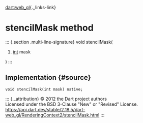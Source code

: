 [dart:web\_gl](../../dart-web_gl/dart-web_gl-library){._links-link}

stencilMask method
==================

::: {.section .multi-line-signature}
void stencilMask(

1.  [int](../../dart-core/int-class) mask

)
:::

Implementation {#source}
--------------

``` {.language-dart data-language="dart"}
void stencilMask(int mask) native;
```

::: {._attribution}
© 2012 the Dart project authors\
Licensed under the BSD 3-Clause \"New\" or \"Revised\" License.\
<https://api.dart.dev/stable/2.18.5/dart-web_gl/RenderingContext2/stencilMask.html>
:::
